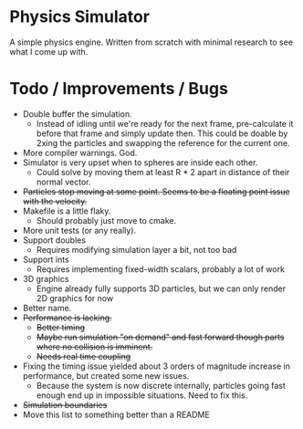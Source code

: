 # Physics Simulator

A simple physics engine. Written from scratch with minimal research to see what I come up with.

# Todo / Improvements / Bugs

* Double buffer the simulation. 
  * Instead of idling until we're ready for the next frame, pre-calculate it before that frame and simply
    update then. This could be doable by 2xing the particles and swapping the reference for the current one.
* More compiler warnings. God.
* Simulator is very upset when to spheres are inside each other.
  * Could solve by moving them at least R * 2 apart in distance of their normal vector.
* ~~Particles stop moving at some point. Seems to be a floating point issue with the velocity.~~
* Makefile is a little flaky.
  * Should probably just move to cmake.
* More unit tests (or any really).
* Support doubles
  * Requires modifying simulation layer a bit, not too bad
* Support ints
  * Requires implementing fixed-width scalars, probably a lot of work
* 3D graphics
  * Engine already fully supports 3D particles, but we can only render 2D graphics for now
* Better name.
* ~~Performance is lacking.~~
  * ~~Better timing~~
  * ~~Maybe run simulation "on demand" and fast forward though parts where no collision is imminent.~~
  * ~~Needs real time coupling~~
* Fixing the timing issue yielded about 3 orders of magnitude increase in performance, but created some new issues.
  * Because the system is now discrete internally, particles going fast enough end up in impossible situations. Need to fix this.
* ~~Simulation boundaries~~
* Move this list to something better than a README
